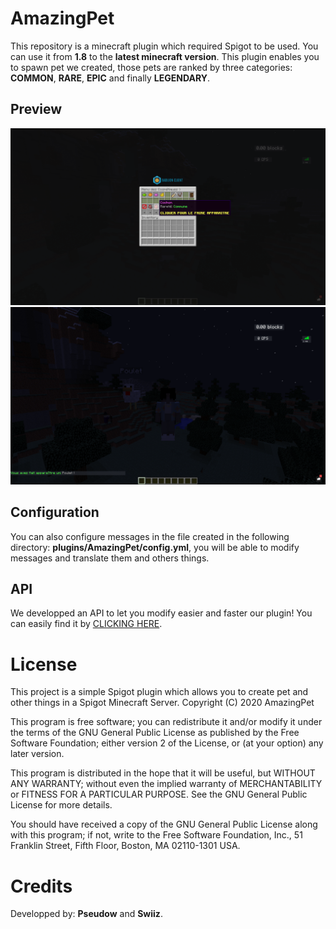 # AmazingPet
This repository is a minecraft plugin which required Spigot to be used.
You can use it from **1.8** to the **latest minecraft version**. This
plugin enables you to spawn pet we created, those pets are ranked by
three categories: __COMMON__, __RARE__, __EPIC__ and finally __LEGENDARY__. 

## Preview
![Screenshot](images/2020-11-08_14.42.47.png)
![Screenshot](images/2020-11-08_14.43.45.png)

## Configuration
You can also configure messages in the file created in the following directory:
**plugins/AmazingPet/config.yml**, you will be able to modify messages and translate them
and others things.

## API
We developped an API to let you modify easier and faster our plugin!
You can easily find it by [CLICKING HERE](https://github.com/Pseudow/AmazingPetAPI).

# License
  This project is a simple Spigot plugin which allows you to create pet and other things in a Spigot Minecraft Server.
  Copyright (C) 2020 AmazingPet

  This program is free software; you can redistribute it and/or modify
  it under the terms of the GNU General Public License as published by
  the Free Software Foundation; either version 2 of the License, or
  (at your option) any later version.

  This program is distributed in the hope that it will be useful,
  but WITHOUT ANY WARRANTY; without even the implied warranty of
  MERCHANTABILITY or FITNESS FOR A PARTICULAR PURPOSE.  See the
  GNU General Public License for more details.

  You should have received a copy of the GNU General Public License along
  with this program; if not, write to the Free Software Foundation, Inc.,
  51 Franklin Street, Fifth Floor, Boston, MA 02110-1301 USA.

# Credits
Developped by: **Pseudow** and **Swiiz**.

